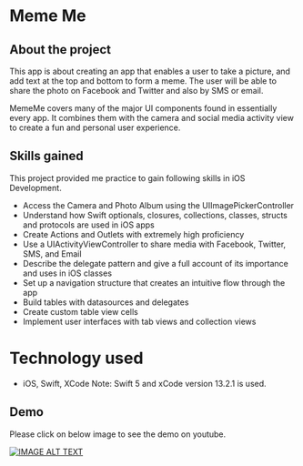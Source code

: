 # Meme Me

## About the project
This app is about creating an app that enables a user to take a picture, and add text at the top and bottom to form a meme. 
The user will be able to share the photo on Facebook and Twitter and also by SMS or email.

MemeMe covers many of the major UI components found in essentially every app. It combines them with the camera and social media activity view to create a fun and 
personal user experience.

## Skills gained
This project provided me practice to gain following skills in iOS Development.

- Access the Camera and Photo Album using the UIImagePickerController
- Understand how Swift optionals, closures, collections, classes, structs and protocols are used in iOS apps
- Create Actions and Outlets with extremely high proficiency
- Use a UIActivityViewController to share media with Facebook, Twitter, SMS, and Email
- Describe the delegate pattern and give a full account of its importance and uses in iOS classes
- Set up a navigation structure that creates an intuitive flow through the app
- Build tables with datasources and delegates
- Create custom table view cells
- Implement user interfaces with tab views and collection views

# Technology used
- iOS, Swift, XCode
Note: Swift 5 and xCode version 13.2.1 is used.

## Demo

Please click on below image to see the demo on youtube.

[![IMAGE ALT TEXT](http://img.youtube.com/vi/5mG8nOv65r4/0.jpg)](http://www.youtube.com/watch?v=5mG8nOv65r4 "iOS App Demo - Meme Me")
